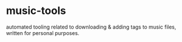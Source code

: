 # music-tools
automated tooling related to downloading &amp; adding tags to music files, written for personal purposes.

